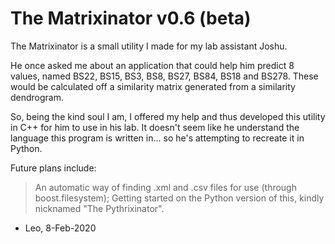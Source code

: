 # The Matrixinator v0.6 (beta)
The Matrixinator is a small utility I made for my lab assistant Joshu.

He once asked me about an application that could help him predict 8 values,
named BS22, BS15, BS3, BS8, BS27, BS84, BS18 and BS278. These would be
calculated off a similarity matrix generated from a similarity dendrogram.

So, being the kind soul I am, I offered my help and thus developed this utility
in C++ for him to use in his lab. It doesn't seem like he understand the language
this program is written in... so he's attempting to recreate it in Python.

Future plans include:

> An automatic way of finding .xml and .csv files for use (through boost.filesystem);
> Getting started on the Python version of this, kindly nicknamed "The Pythrixinator".

- Leo, 8-Feb-2020